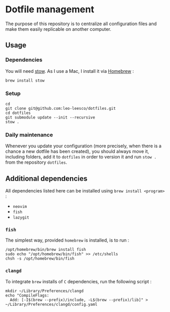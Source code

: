 # Dotfile management

The purpose of this repository is to centralize all configuration files and make them easily replicable on another computer.

## Usage

### Dependencies

You will need [stow](https://www.gnu.org/software/stow/). As I use a Mac, I install it via [Homebrew](https://brew.sh/) :
```shell
brew install stow
```

### Setup

```shell
cd
git clone git@github.com:leo-leesco/dotfiles.git
cd dotfiles
git submodule update --init --recursive
stow .
```

### Daily maintenance

Whenever you update your configuration (more precisely, when there is a chance a new dotfile has been created), you should always move it, including folders, add it to `dotfiles` in order to version it and run `stow .` from the repository `dotfiles`.

## Additional dependencies

All dependencies listed here can be installed using `brew install <program>` :
- `neovim`
- `fish`
- `lazygit`

### `fish`

The simplest way, provided `homebrew` is installed, is to run :
```shell
/opt/homebrew/bin/brew install fish
sudo echo "/opt/homebrew/bin/fish" >> /etc/shells
chsh -s /opt/homebrew/bin/fish
```

### `clangd`

To integrate `brew` installs of `C` dependencies, run the following script :
```fish
mkdir ~/Library/Preferences/clangd
echo "CompileFlags:
  Add: [-I$(brew --prefix)/include, -L$(brew --prefix)/lib]" > ~/Library/Preferences/clangd/config.yaml
```

